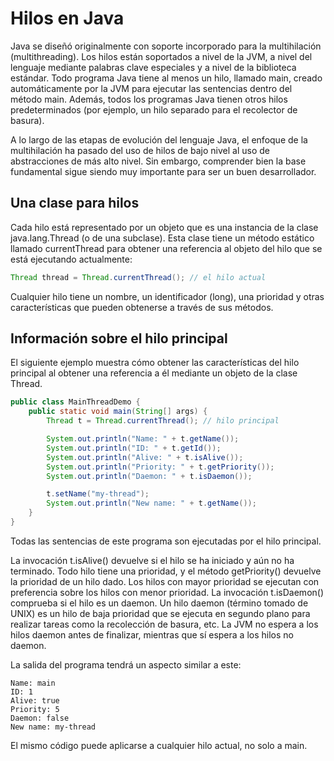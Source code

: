 # Hilos en Java

Java se diseñó originalmente con soporte incorporado para la multihilación (multithreading). Los hilos están soportados a nivel de la JVM, a nivel del lenguaje mediante palabras clave especiales y a nivel de la biblioteca estándar. Todo programa Java tiene al menos un hilo, llamado main, creado automáticamente por la JVM para ejecutar las sentencias dentro del método main. Además, todos los programas Java tienen otros hilos predeterminados (por ejemplo, un hilo separado para el recolector de basura).

A lo largo de las etapas de evolución del lenguaje Java, el enfoque de la multihilación ha pasado del uso de hilos de bajo nivel al uso de abstracciones de más alto nivel. Sin embargo, comprender bien la base fundamental sigue siendo muy importante para ser un buen desarrollador.

## Una clase para hilos

Cada hilo está representado por un objeto que es una instancia de la clase java.lang.Thread (o de una subclase). Esta clase tiene un método estático llamado currentThread para obtener una referencia al objeto del hilo que se está ejecutando actualmente:

```java
Thread thread = Thread.currentThread(); // el hilo actual
```

Cualquier hilo tiene un nombre, un identificador (long), una prioridad y otras características que pueden obtenerse a través de sus métodos.

## Información sobre el hilo principal

El siguiente ejemplo muestra cómo obtener las características del hilo principal al obtener una referencia a él mediante un objeto de la clase Thread.

```java
public class MainThreadDemo {
    public static void main(String[] args) {
        Thread t = Thread.currentThread(); // hilo principal

        System.out.println("Name: " + t.getName());
        System.out.println("ID: " + t.getId());
        System.out.println("Alive: " + t.isAlive());
        System.out.println("Priority: " + t.getPriority());
        System.out.println("Daemon: " + t.isDaemon());

        t.setName("my-thread");
        System.out.println("New name: " + t.getName());
    }
}
```

Todas las sentencias de este programa son ejecutadas por el hilo principal.

La invocación t.isAlive() devuelve si el hilo se ha iniciado y aún no ha terminado. Todo hilo tiene una prioridad, y el método getPriority() devuelve la prioridad de un hilo dado. Los hilos con mayor prioridad se ejecutan con preferencia sobre los hilos con menor prioridad. La invocación t.isDaemon() comprueba si el hilo es un daemon. Un hilo daemon (término tomado de UNIX) es un hilo de baja prioridad que se ejecuta en segundo plano para realizar tareas como la recolección de basura, etc. La JVM no espera a los hilos daemon antes de finalizar, mientras que sí espera a los hilos no daemon.

La salida del programa tendrá un aspecto similar a este:

```
Name: main
ID: 1
Alive: true
Priority: 5
Daemon: false
New name: my-thread
```

El mismo código puede aplicarse a cualquier hilo actual, no solo a main.
